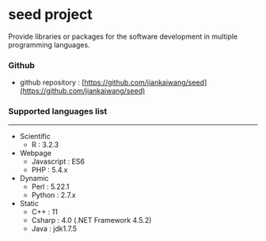 # seed project

Provide libraries or packages for the software development in multiple programming languages.

### Github

* github repository : [https://github.com/jiankaiwang/seed](https://github.com/jiankaiwang/seed)

### Supported languages list
---

* Scientific
  * R : 3.2.3
* Webpage
  * Javascript : ES6
  * PHP : 5.4.x
* Dynamic
  * Perl : 5.22.1
  * Python : 2.7.x
* Static
  * C++ : 11
  * Csharp : 4.0 (.NET Framework 4.5.2)
  * Java : jdk1.7.5